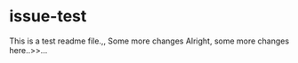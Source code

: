 # issue-test
This is a test readme file.,,
Some more changes
Alright, some more changes here..>>...
